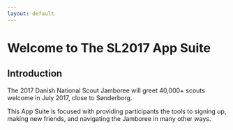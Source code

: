 ```yaml
---
layout: default
---
```

Welcome to The SL2017 App Suite
===============================

Introduction
------------

The 2017 Danish National Scout Jamboree will greet 40,000+ scouts welcome in July 2017, close to Sønderborg.

This App Suite is focused with providing participants the tools to signing up, making new friends, and navigating the
Jamboree in many other ways.